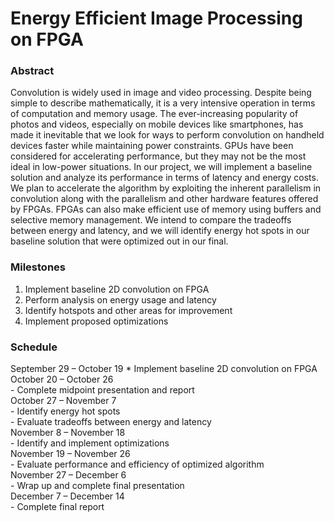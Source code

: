 # Energy Efficient Image Processing on FPGA

### Abstract
Convolution is widely used in image and video processing. Despite being simple to describe mathematically, it is a very intensive operation in terms of computation and memory usage. The ever-increasing popularity of photos and videos, especially on mobile devices like smartphones, has made it inevitable that we look for ways to perform convolution on handheld devices faster while maintaining power constraints. GPUs have been considered for accelerating performance, but they may not be the most ideal in low-power situations. In our project, we will implement a baseline solution and analyze its performance in terms of latency and energy costs. We plan to accelerate the algorithm by exploiting the inherent parallelism in convolution along with the parallelism and other hardware features offered by FPGAs. FPGAs can also make efficient use of memory using buffers and selective memory management. We intend to compare the tradeoffs between energy and latency, and we will identify energy hot spots in our baseline solution that were optimized out in our final.

### Milestones 
1. Implement baseline 2D convolution on FPGA
2. Perform analysis on energy usage and latency
3. Identify hotspots and other areas for improvement
4. Implement proposed optimizations

### Schedule
September 29 – October 19
    * Implement baseline 2D convolution on FPGA\
October 20 – October 26\
    - Complete midpoint presentation and report\
October 27 – November 7\
    - Identify energy hot spots\
    - Evaluate tradeoffs between energy and latency\
November 8 – November 18\
    - Identify and implement optimizations\
November 19 – November 26\
    - Evaluate performance and efficiency of optimized algorithm\
November 27 – December 6\
    - Wrap up and complete final presentation\
December 7 – December 14\
    - Complete final report


